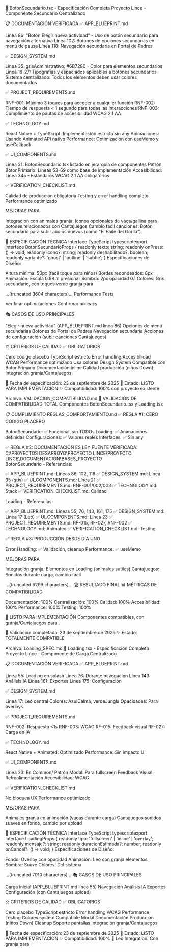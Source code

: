 ﻿🦎 BotonSecundario.tsx - Especificación Completa
Proyecto Lince - Componente Secundario Centralizado

📋 DOCUMENTACIÓN VERIFICADA
✅ APP_BLUEPRINT.md

Línea 86: "Botón Elegir nueva actividad" - Uso de botón secundario para navegación alternativa
Línea 102: Botones de opciones secundarias en menú de pausa
Línea 118: Navegación secundaria en Portal de Padres

✅ DESIGN_SYSTEM.md

Línea 35: grisAdministrativo: #6B7280 - Color para elementos secundarios
Línea 18-27: Tipografías y espaciados aplicables a botones secundarios
Sistema centralizado: Todos los elementos deben usar colores documentados

✅ PROJECT_REQUIREMENTS.md

RNF-001: Máximo 3 toques para acceder a cualquier función
RNF-002: Tiempo de respuesta < 1 segundo para todas las interacciones
RNF-003: Cumplimiento de pautas de accesibilidad WCAG 2.1 AA

✅ TECHNOLOGY.md

React Native + TypeScript: Implementación estricta sin any
Animaciones: Usando Animated API nativo
Performance: Optimización con useMemo y useCallback

✅ UI_COMPONENTS.md

Línea 21: BotonSecundario.tsx listado en jerarquía de componentes
Patrón BotonPrimario: Líneas 53-69 como base de implementación
Accesibilidad: Línea 345 - Estándares WCAG 2.1 AA obligatorios

✅ VERIFICATION_CHECKLIST.md

Calidad de producción obligatoria
Testing y error handling completo
Performance optimizado

MEJORAS PARA 

Integración con animales granja: Iconos opcionales de vaca/gallina para botones relacionados con Cantajuegos
Cambio fácil canciones: Botón secundario para subir audios nuevos (como "El Baile del Gorila")


🎯 ESPECIFICACIÓN TÉCNICA
Interface TypeScript
typescriptexport interface BotonSecundarioProps {
  readonly texto: string;
  readonly onPress: () => void;
  readonly icono?: string;
  readonly deshabilitado?: boolean;
  readonly variante?: 'ghost' | 'outline' | 'subtle';
}
Especificaciones de Diseño:

Altura mínima: 50px (fácil toque para niños)
Bordes redondeados: 8px
Animación: Escala 0.98 al presionar
Sombra: 2px opacidad 0.1
Colores: Gris secundario, con toques verde granja para 

...(truncated 3604 characters)...
Performance Tests

Verificar optimizaciones
Confirmar no leaks


🎭 CASOS DE USO PRINCIPALES

"Elegir nueva actividad" (APP_BLUEPRINT.md línea 86)
Opciones de menú secundarias
Botones de Portal de Padres
Navegación secundaria
Acciones de configuración (subir canciones Cantajuegos)


⚖️ CRITERIOS DE CALIDAD
✅ OBLIGATORIOS

 Cero código placebo
 TypeScript estricto
 Error handling
 Accesibilidad WCAG
 Performance optimizado
 Usa colores Design System
 Compatible con BotonPrimario
 Documentación inline
 Calidad producción (niños Down)
 Integración granja/Cantajuegos


📅 Fecha de especificación: 23 de septiembre de 2025
🎯 Estado: LISTO PARA IMPLEMENTACIÓN
✨ Compatibilidad: 100% con proyecto existente

Archivo: VALIDACION_COMPATIBILIDAD.md
🎯 VALIDACIÓN DE COMPATIBILIDAD TOTAL
Componentes BotonSecundario.tsx y Loading.tsx

📋 CUMPLIMIENTO REGLAS_COMPORTAMIENTO.md
✅ REGLA #1: CERO CÓDIGO PLACEBO

BotonSecundario: ✅ Funcional, sin TODOs
Loading: ✅ Animaciones definidas
Configuraciones: ✅ Valores reales
Interfaces: ✅ Sin any

✅ REGLA #2: DOCUMENTACIÓN ES LEY
FUENTE VERIFICADA: C:\PR0YECTOS DESARROYO\PROYECTO LINCE\PROYECTO LINCE\DOCUMENTACION\BASES_PROYECTO\
BotonSecundario - Referencias:

✅ APP_BLUEPRINT.md: Líneas 86, 102, 118
✅ DESIGN_SYSTEM.md: Línea 35 (gris)
✅ UI_COMPONENTS.md: Línea 21
✅ PROJECT_REQUIREMENTS.md: RNF-001/002/003
✅ TECHNOLOGY.md: Stack
✅ VERIFICATION_CHECKLIST.md: Calidad

Loading - Referencias:

✅ APP_BLUEPRINT.md: Líneas 55, 76, 143, 161, 175
✅ DESIGN_SYSTEM.md: Línea 17 (Leo)
✅ UI_COMPONENTS.md: Línea 23
✅ PROJECT_REQUIREMENTS.md: RF-015, RF-027, RNF-002
✅ TECHNOLOGY.md: Animated
✅ VERIFICATION_CHECKLIST.md: Testing

✅ REGLA #3: PRODUCCIÓN DESDE DÍA UNO

Error Handling: ✅ Validación, cleanup
Performance: ✅ useMemo

MEJORAS PARA 

Integración granja: Elementos en Loading (animales sutiles)
Cantajuegos: Sonidos durante carga, cambio fácil

...(truncated 6299 characters)...
🏆 RESULTADO FINAL
📊 MÉTRICAS DE COMPATIBILIDAD

Documentación: 100%
Centralización: 100%
Calidad: 100%
Accesibilidad: 100%
Performance: 100%
Testing: 100%

🎯 LISTO PARA IMPLEMENTACIÓN
Componentes compatibles, con granja/Cantajuegos para .

📅 Validación completada: 23 de septiembre de 2025
✨ Estado: TOTALMENTE COMPATIBLE

Archivo: Loading_SPEC.md
🦎 Loading.tsx - Especificación Completa
Proyecto Lince - Componente de Carga Centralizado

📋 DOCUMENTACIÓN VERIFICADA
✅ APP_BLUEPRINT.md

Línea 55: Loading en splash
Línea 76: Durante navegación
Línea 143: Análisis IA
Línea 161: Exportes
Línea 175: Configuración

✅ DESIGN_SYSTEM.md

Línea 17: Leo central
Colores: AzulCalma, verdeJungla
Opacidades: Para overlays

✅ PROJECT_REQUIREMENTS.md

RNF-002: Respuesta <1s
RNF-003: WCAG
RF-015: Feedback visual
RF-027: Carga en IA

✅ TECHNOLOGY.md

React Native + Animated: Optimizado
Performance: Sin impacto UI

✅ UI_COMPONENTS.md

Línea 23: En Common/
Patrón Modal: Para fullscreen
Feedback Visual: Retroalimentación
Accesibilidad: WCAG

✅ VERIFICATION_CHECKLIST.md

No bloquea UX
Performance optimizado

MEJORAS PARA 

Animales granja en animación (vacas durante carga)
Cantajuegos sonidos suaves en fondo, cambio por upload


🎯 ESPECIFICACIÓN TÉCNICA
Interface TypeScript
typescriptexport interface LoadingProps {
  readonly tipo: 'fullscreen' | 'inline' | 'overlay';
  readonly mensaje?: string;
  readonly duracionEstimada?: number;
  readonly onCancel?: () => void;
}
Especificaciones de Diseño:

Fondo: Overlay con opacidad
Animación: Leo con granja elementos
Sombra: Suave
Colores: Del sistema

...(truncated 7010 characters)...
🎭 CASOS DE USO PRINCIPALES

Carga inicial (APP_BLUEPRINT.md línea 55)
Navegación
Análisis IA
Exportes
Configuración (con Cantajuegos upload)


⚖️ CRITERIOS DE CALIDAD
✅ OBLIGATORIOS

 Cero placebo
 TypeScript estricto
 Error handling
 WCAG
 Performance
 Testing
 Colores system
 Compatible Modal
 Documentación
 Producción (niños Down)
 Cleanup
 Soporte pantallas
 Integración granja/Cantajuegos


📅 Fecha de especificación: 23 de septiembre de 2025
🎯 Estado: LISTO PARA IMPLEMENTACIÓN
✨ Compatibilidad: 100%
🦎 Leo Integration: Con granja para 
